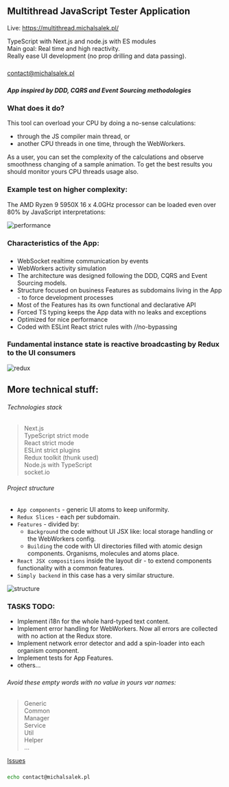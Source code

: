 ## Multithread JavaScript Tester Application

Live: https://multithread.michalsalek.pl/

TypeScript with Next.js and node.js with ES modules  
Main goal: Real time and high reactivity.  
Really ease UI development (no prop drilling and data passing).  

###                       

contact@michalsalek.pl

###                       

##### App inspired by DDD, CQRS and Event Sourcing methodologies

###                                  

### What does it do?

This tool can overload your CPU by doing a no-sense calculations:
- through the JS compiler main thread, or
- another CPU threads in one time, through the WebWorkers.

As a user, you can set the complexity of the calculations and observe smoothness changing of a sample animation. 
To get the best results you should monitor yours CPU threads usage also.

###                             

### Example test on higher complexity:

The AMD Ryzen 9 5950X 16 x 4.0GHz processor can be loaded even over 80% by JavaScript interpretations:

![performance](https://michalsalek.pl/public_files/performance.png)

###                              

### Characteristics of the App:

###                              

- WebSocket realtime communication by events
- WebWorkers activity simulation
- The architecture was designed following the DDD, CQRS and Event Sourcing models.
- Structure focused on business Features as subdomains living in the App - to force development processes
- Most of the Features has its own functional and declarative API
- Forced TS typing keeps the App data with no leaks and exceptions
- Optimized for nice performance 
- Coded with ESLint React strict rules with //no-bypassing

###                         

### Fundamental instance state is reactive broadcasting by Redux to the UI consumers

![redux](https://michalsalek.pl/public_files/reduxdev.png)

###                        

## More technical stuff:

###### Technologies stack

> Next.js  
> TypeScript strict mode  
> React strict mode  
> ESLint strict plugins  
> Redux toolkit (thunk used)  
> Node.js with TypeScript  
> socket.io

###### Project structure

- `App components` - generic UI atoms to keep uniformity.
- `Redux Slices` - each per subdomain.
- `Features` - divided by:
    - `Background` the code without UI JSX like: local storage handling or the WebWorkers config.
    - `Building` the code with UI directories filled with atomic design components. Organisms, molecules and atoms
      place.
- `React JSX compositions` inside the layout dir - to extend components functionality with a common features.
- `Simply backend` in this case has a very similar structure.

![structure](https://michalsalek.pl/public_files/struktura.png)

###                                   

###                        

### TASKS TODO:

- Implement i18n for the whole hard-typed text content.
- Implement error handling for WebWorkers. Now all errors are collected with no action at the Redux store.
- Implement network error detector and add a spin-loader into each organism component.
- Implement tests for App Features.
- others...

###                                  

###         

###### Avoid these empty words with no value in yours var names:

> Generic  
> Common  
> Manager  
> Service   
> Util  
> Helper  
> ...

[Issues](https://github.com/MichalSalek/multithreading/issues)

###          

```sh
echo contact@michalsalek.pl
```
